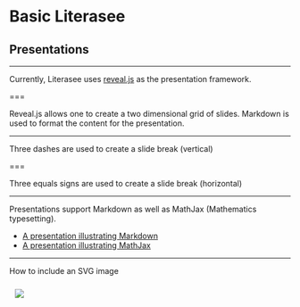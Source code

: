 # Basic Literasee
## Presentations

---

Currently, Literasee uses [reveal.js](http://lab.hakim.se/reveal-js/#/) as the presentation framework.

===

Reveal.js allows one to create a two dimensional grid of slides. Markdown is used to format the content for the presentation.

---

Three dashes are used to create a slide break (vertical)

===

Three equals signs are used to create a slide break (horizontal)


---

Presentations support Markdown as well as MathJax (Mathematics typesetting).

- [A presentation illustrating Markdown](https://view.literasee.io/literasee/Basic_Literasee--Markdown/presentation/#/)
- [A presentation illustrating MathJax](https://view.literasee.io/literasee/Basic_Literasee_Mathematics/presentation/#/)

---

How to include an SVG image

<a href="https://literasee.github.io"><img src="https://literasee.github.io/public/Literasee_symbol_right_trimmed.svg" align="center" hspace="10" vspace="10"></a>
